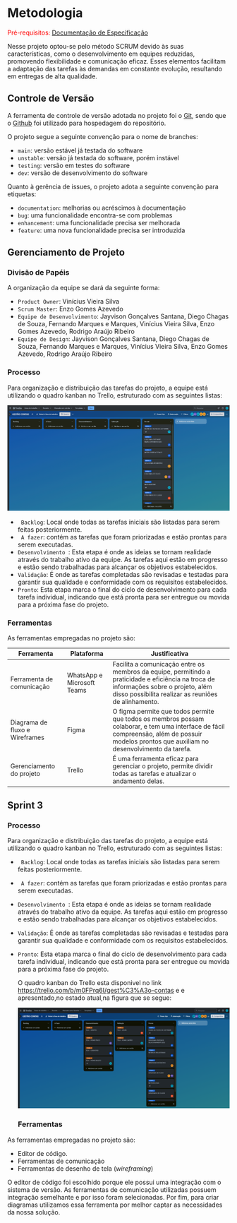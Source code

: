 
# Metodologia

<span style="color:red">Pré-requisitos: <a href="2-Especificação do Projeto.md"> Documentação de Especificação</a></span>


Nesse projeto optou-se pelo método SCRUM devido às suas características, como o desenvolvimento em equipes reduzidas, promovendo flexibilidade e comunicação eficaz. Esses elementos facilitam a adaptação das tarefas às demandas em constante evolução, resultando em entregas de alta qualidade. 

## Controle de Versão

A ferramenta de controle de versão adotada no projeto foi o
[Git](https://git-scm.com/), sendo que o [Github](https://github.com)
foi utilizado para hospedagem do repositório.

O projeto segue a seguinte convenção para o nome de branches:

- `main`: versão estável já testada do software
- `unstable`: versão já testada do software, porém instável
- `testing`: versão em testes do software
- `dev`: versão de desenvolvimento do software

Quanto à gerência de issues, o projeto adota a seguinte convenção para
etiquetas:

- `documentation`: melhorias ou acréscimos à documentação
- `bug`: uma funcionalidade encontra-se com problemas
- `enhancement`: uma funcionalidade precisa ser melhorada
- `feature`: uma nova funcionalidade precisa ser introduzida


## Gerenciamento de Projeto

### Divisão de Papéis

A organização da equipe se dará da seguinte forma:

- `Product Owner`: Vinícius Vieira Silva
- `Scrum Master`: Enzo Gomes Azevedo
- `Equipe de Desenvolvimento`: Jayvison Gonçalves Santana, Diego Chagas de Souza, Fernando Marques e Marques, Vinícius Vieira Silva, Enzo Gomes Azevedo, Rodrigo Araújo Ribeiro
- `Equipe de Design`: Jayvison Gonçalves Santana, Diego Chagas de Souza, Fernando Marques e Marques, Vinícius Vieira Silva, Enzo Gomes Azevedo, Rodrigo Araújo Ribeiro

### Processo



<p> Para organização e distribuição das tarefas do projeto, a equipe está utilizando o quadro kanban no Trello, estruturado com as seguintes listas: </p>

![trello](https://github.com/ICEI-PUC-Minas-PMV-ADS/pmv-ads-2024-1-e2-proj-int-t9-pmv-ads-2024-1-e2-proj-gestaocontas/blob/main/docs/img/TRELLO%20TAREFAS.png)


- ` Backlog`: Local onde todas as tarefas iniciais são listadas para serem feitas posteriormente.
- ` A fazer`: contém as tarefas que foram priorizadas e estão prontas para serem executadas.
- `Desenvolvimento `: Esta etapa é onde as ideias se tornam realidade através do trabalho ativo da equipe. As tarefas aqui estão em progresso e estão sendo trabalhadas para alcançar os objetivos estabelecidos.
- `Validação`: É onde as tarefas completadas são revisadas e testadas para garantir sua qualidade e conformidade com os requisitos estabelecidos.
- `Pronto`: Esta etapa marca o final do ciclo de desenvolvimento para cada tarefa individual, indicando que está pronta para ser entregue ou movida para a próxima fase do projeto.

 
### Ferramentas

As ferramentas empregadas no projeto são:

| Ferramenta                        | Plataforma                 | Justificativa                                                                                                                                                                                     |
| --------------------------------- | -------------------------- | ------------- |
| Ferramenta de comunicação         | WhatsApp e Microsoft Teams | Facilita a comunicação entre os membros da equipe, permitindo a praticidade e eficiência na troca de informações sobre o projeto, além disso possibilita realizar as reuniões de alinhamento.|
| Diagrama de fluxo e Wireframes | Figma | O figma permite que todos permite que todos os membros possam colaborar, e tem uma interface de fácil compreensão, além de possuir modelos prontos que auxiliam no desenvolvimento da tarefa.|
| Gerenciamento do projeto        | Trello  | É uma ferramenta eficaz para gerenciar o projeto, permite dividir todas as tarefas e atualizar o andamento delas. |


## Sprint 3

### Processo

<p> Para organização e distribuição das tarefas do projeto, a equipe está utilizando o quadro kanban no Trello, estruturado com as seguintes listas: </p>

- ` Backlog`: Local onde todas as tarefas iniciais são listadas para serem feitas posteriormente.
- ` A fazer`: contém as tarefas que foram priorizadas e estão prontas para serem executadas.
- `Desenvolvimento `: Esta etapa é onde as ideias se tornam realidade através do trabalho ativo da equipe. As tarefas aqui estão em progresso e estão sendo trabalhadas para alcançar os objetivos estabelecidos.
- `Validação`: É onde as tarefas completadas são revisadas e testadas para garantir sua qualidade e conformidade com os requisitos estabelecidos.
- `Pronto`: Esta etapa marca o final do ciclo de desenvolvimento para cada tarefa individual, indicando que está pronta para ser entregue ou movida para a próxima fase do projeto.

  O quadro kanban do Trello esta disponivel no link https://trello.com/b/m0FPrq6I/gest%C3%A3o-contas e e apresentado,no estado atual,na figura que se segue:

  ![sprit 3](https://github.com/ICEI-PUC-Minas-PMV-ADS/pmv-ads-2024-1-e2-proj-int-t9-pmv-ads-2024-1-e2-proj-gestaocontas/blob/main/docs/img/ETAPA%203%20PROJETO.png)


  ### Ferramentas

As ferramentas empregadas no projeto são:

- Editor de código.
- Ferramentas de comunicação
- Ferramentas de desenho de tela (_wireframing_)

O editor de código foi escolhido porque ele possui uma integração com o
sistema de versão. As ferramentas de comunicação utilizadas possuem
integração semelhante e por isso foram selecionadas. Por fim, para criar
diagramas utilizamos essa ferramenta por melhor captar as
necessidades da nossa solução.



